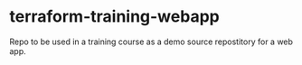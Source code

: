 # terraform-training-webapp
Repo to be used in a training course as a demo source repostitory for a web app.
